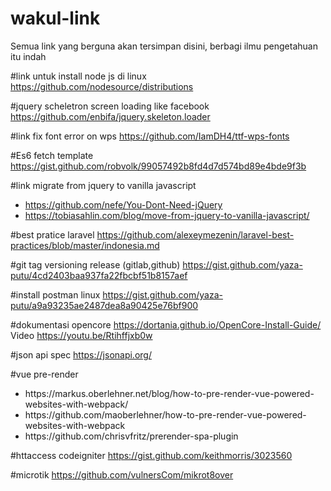 # wakul-link
Semua link yang berguna akan tersimpan disini, berbagi ilmu pengetahuan itu indah

#link untuk install node js di linux
https://github.com/nodesource/distributions

#jquery scheletron screen loading like facebook https://github.com/enbifa/jquery.skeleton.loader

#link fix font error on wps 
https://github.com/IamDH4/ttf-wps-fonts

#Es6 fetch template 
https://gist.github.com/robvolk/99057492b8fd4d7d574bd89e4bde9f3b

#link migrate from jquery to vanilla javascript
* https://github.com/nefe/You-Dont-Need-jQuery
* https://tobiasahlin.com/blog/move-from-jquery-to-vanilla-javascript/

#best pratice laravel
https://github.com/alexeymezenin/laravel-best-practices/blob/master/indonesia.md

#git tag versioning release (gitlab,github) https://gist.github.com/yaza-putu/4cd2403baa937fa22fbcbf51b8157aef

#install postman linux https://gist.github.com/yaza-putu/a9a93235ae2487dea8a90425e76bf900

#dokumentasi opencore https://dortania.github.io/OpenCore-Install-Guide/
<br>
Video https://youtu.be/Rtihffjxb0w

#json api spec https://jsonapi.org/

#vue pre-render 
<ul>
  <li>https://markus.oberlehner.net/blog/how-to-pre-render-vue-powered-websites-with-webpack/</li>
  <li>https://github.com/maoberlehner/how-to-pre-render-vue-powered-websites-with-webpack</li>
  <li>https://github.com/chrisvfritz/prerender-spa-plugin</li>
 </ul>

#httaccess codeigniter https://gist.github.com/keithmorris/3023560

#microtik https://github.com/vulnersCom/mikrot8over
